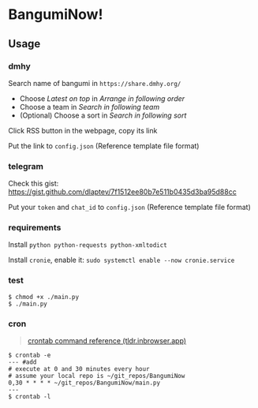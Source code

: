 # BangumiNow!

## Usage

### dmhy

Search name of bangumi in `https://share.dmhy.org/`

- Choose *Latest on top* in *Arrange in following order*
- Choose a team in *Search in following team*
- (Optional) Choose a sort in *Search in following sort*

Click RSS button in the webpage, copy its link

Put the link to `config.json` (Reference template file format)

### telegram

Check this gist: <https://gist.github.com/dlaptev/7f1512ee80b7e511b0435d3ba95d88cc>

Put your `token` and `chat_id` to `config.json` (Reference template file format)

### requirements

Install `python python-requests python-xmltodict`

Install `cronie`, enable it: `sudo systemctl enable --now cronie.service`

### test

```shell
$ chmod +x ./main.py
$ ./main.py
```

### cron

> [crontab command reference (tldr.inbrowser.app)](https://tldr.inbrowser.app/pages/common/crontab)

```shell
$ crontab -e
--- #add
# execute at 0 and 30 minutes every hour
# assume your local repo is ~/git_repos/BangumiNow
0,30 * * * * ~/git_repos/BangumiNow/main.py
---
$ crontab -l
```